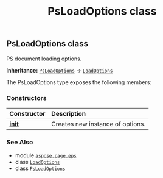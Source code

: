 ﻿---
title: PsLoadOptions class
second_title: Aspose.Page for Python via .NET API References
description: 
type: docs
weight: 80
url: /python-net/aspose.page.eps/psloadoptions/
is_root: false
---

## PsLoadOptions class

PS document loading options.



**Inheritance:** [`PsLoadOptions`](/page/python-net/aspose.page.eps/psloadoptions) → 
[`LoadOptions`](/page/python-net/aspose.page.eps/loadoptions)



The PsLoadOptions type exposes the following members:

### Constructors
| Constructor | Description |
| :- | :- |
| [__init__](/page/python-net/aspose.page.eps/psloadoptions/__init__/#) | Creates new instance of options. |



### See Also
* module [`aspose.page.eps`](..)
* class [`LoadOptions`](/page/python-net/aspose.page.eps/loadoptions)
* class [`PsLoadOptions`](/page/python-net/aspose.page.eps/psloadoptions)
